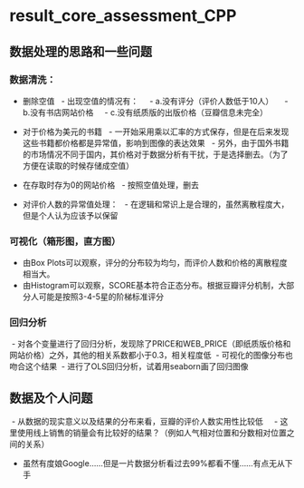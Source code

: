 # result_core_assessment_CPP
## 数据处理的思路和一些问题
### 数据清洗：
  - 删除空值
    - 出现空值的情况有：
        - a.没有评分（评价人数低于10人）
        - b.没有书店网站价格
        - c.没有纸质版的出版价格（豆瓣信息未完全）

  - 对于价格为美元的书籍
    - 一开始采用乘以汇率的方式保存，但是在后来发现这些书籍都价格都是异常值，影响到图像的表达效果
    - 另外，由于国外书籍的市场情况不同于国内，其价格对于数据分析有干扰，于是选择删去。（为了方便在读取的时候存储成空值）

  - 在存取时存为0的网站价格
    - 按照空值处理，删去

  - 对评价人数的异常值处理：
    - 在逻辑和常识上是合理的，虽然离散程度大，但是个人认为应该予以保留

### 可视化（箱形图，直方图）
  - 由Box Plots可以观察，评分的分布较为均匀，而评价人数和价格的离散程度相当大。
  
  - 由Histogram可以观察，SCORE基本符合正态分布。根据豆瓣评分机制，大部分人可能是按照3-4-5星的阶梯标准评分
  
### 回归分析
  - 对各个变量进行了回归分析，发现除了PRICE和WEB_PRICE（即纸质版价格和网站价格）之外，其他的相关系数都小于0.3，相关程度低
  - 可视化的图像分布也吻合这个结果
  - 进行了OLS回归分析，试着用seaborn画了回归图像
 
## 数据及个人问题
  - 从数据的现实意义以及结果的分布来看，豆瓣的评价人数实用性比较低
      - 这里使用线上销售的销量会有比较好的结果？（例如人气相对位置和分数相对位置之间的关系）
  - 虽然有度娘Google……但是一片数据分析看过去99%都看不懂……有点无从下手
